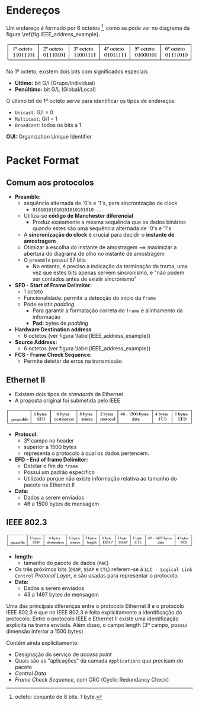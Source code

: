 # Endereços
Um endereço é formado por 6 octetos [^1], como se pode ver no diagrama da figura \ref{fig:IEEE_address_example}.

![Exemplo de um endereço segundo o protocolo IEEE \label{fig:IEEE_address_example}](../pictures/ieee_address.png)

No 1º octeto, existem dois bits com significados especiais

- **Último:** bit G/I (Grupo/Individual)
- **Penúltimo:** bit G/L (Global/Local)

O último bit do 1º octeto serve para identificar os tipos de endereços:

- `Unicast`: G/I = 0
- `Multicast`: G/I = 1
- `Broadcast`: todos os bits a 1


**OUI:** Organization Unique Identifier

[^1]: octeto: conjunto de 8 bits. 1 byte.

# Packet Format

## Comum aos protocolos
- **Preamble:** 
	- sequência alternada de '0's e '1's, para sincronização de clock
		- `01010101010101010101010...`
	- Utiliza-se **código de Manchester diferencial**
		- Produz exatamente a mesma sequência que os dados binários quando estes são uma sequência alternada de '0's e '1's
	- A **sincronização do clock** é crucial para decidir o **instante de amostragem**
	- Otimizar a escolha do instante de amostragem $\implies$ maximizar a abertura do diagrama de olho no instante de amostragem
	- O `preamble` possui 57 bits
		- No entanto, é preciso a indicação da terminação da trama, uma vez que estes bits apenas servem sincronismo, e "não podem ser contados antes de existir sincronismo"
- **SFD - Start of Frame Delimiter:** 
	- 1 octeto
	- Funcionalidade: permitir a detecção do início da `frame`
	- Pode existir _padding_
		- Para garantir a formatação correta do `frame` e alinhamento da informação
		- **Pad:** bytes de _padding_ 
- **Hardware Destination address**
	- 6 octetos (ver figura \label{IEEE_address_example})
- **Source Address:**
	- 6 octetos (ver figura \label{IEEE_address_example})
- **FCS - Frame Check Sequence:**
	- Permite detetar de erros na transmissão


## Ethernet II
- Existem dois tipos de _standards_ de Ethernet
- A proposta  original foi submetida pelo IEEE

![Estrutura de um pacote de Ethernet](../pictures/ethernet_II.png)

- **Protocol:**
	- 3º campo no header 
	- superior a 1500 bytes 
	- representa o protocolo à qual os dados pertencem.
- **EFD - End of frame Delimiter:** 
	- Detetar o fim do `frame`
	- Possui um padrão específico
	- Utilizado porque não existe informação relativa ao tamanho do pacote na Ethernet II
- **Data:**
	- Dados a serem enviados
	- 46 a 1500 bytes de mensagem

## IEEE 802.3
![Estrutura de um pacote de IEEE 802.3](../pictures/ieee_802_3.png)

- **length:**
	- tamanho do pacote de dados (`MAC`)
- Os três próximos bits (`DSAP`, `SSAP` e `CTL`) referem-se à `LLC - Logical Link Control` _Protocol Layer_, e são usadas para representar o protocolo.
- **Data:**
	- Dados a serem enviados
	- 43 a 1497 bytes de mensagem



Uma das principais diferenças entre o protocolo Ethernet II e o protocolo IEEE 802.3 é que no IEEE 802.3 é feita explicitamente a identificação do protocolo. Entre o protocolo IEEE e Ethernet II existe uma identificação explicita na trama enviada. Além disso, o campo length (3º campo, possui dimensão inferior a 1500 bytes)

Contém ainda explicitamente:

- Designação do serviço de _access point_
- Quais são as "aplicações" da camada `Applications` que precisam do pacote
- _Control Data_
- _Frame Check Sequence_, com CRC (Cyclic Redundancy Check)


